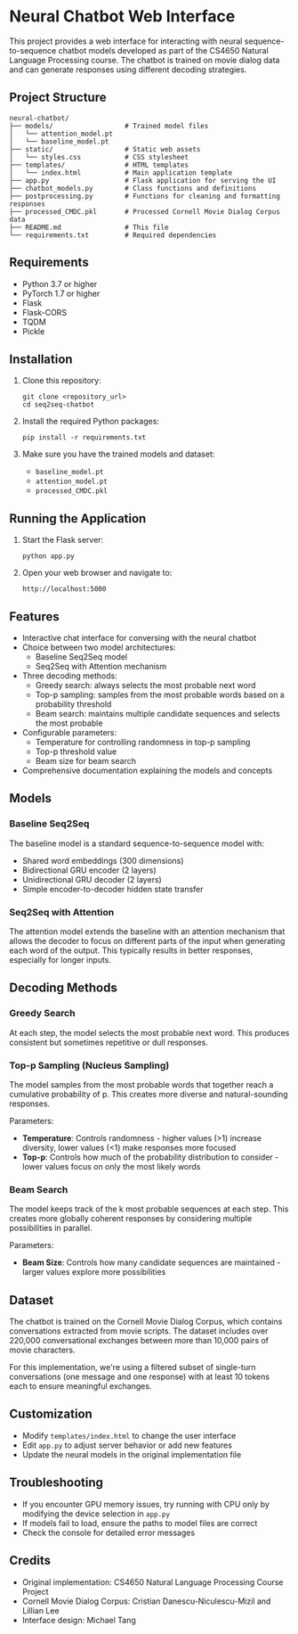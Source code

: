 # Neural Chatbot Web Interface

This project provides a web interface for interacting with neural sequence-to-sequence chatbot models developed as part of the CS4650 Natural Language Processing course. The chatbot is trained on movie dialog data and can generate responses using different decoding strategies.

## Project Structure

```
neural-chatbot/
├── models/                  # Trained model files
│   └── attention_model.pt   
│   └── baseline_model.pt    
├── static/                  # Static web assets
│   └── styles.css           # CSS stylesheet
├── templates/               # HTML templates
│   └── index.html           # Main application template
├── app.py                   # Flask application for serving the UI
├── chatbot_models.py        # Class functions and definitions
├── postprocessing.py        # Functions for cleaning and formatting responses
├── processed_CMDC.pkl       # Processed Cornell Movie Dialog Corpus data
├── README.md                # This file
└── requirements.txt         # Required dependencies
```

## Requirements

- Python 3.7 or higher
- PyTorch 1.7 or higher
- Flask
- Flask-CORS
- TQDM
- Pickle

## Installation

1. Clone this repository:
   ```
   git clone <repository_url>
   cd seq2seq-chatbot
   ```

2. Install the required Python packages:
   ```
   pip install -r requirements.txt
   ```

3. Make sure you have the trained models and dataset:
   - `baseline_model.pt`
   - `attention_model.pt`
   - `processed_CMDC.pkl`

## Running the Application

1. Start the Flask server:
   ```
   python app.py
   ```

2. Open your web browser and navigate to:
   ```
   http://localhost:5000
   ```

## Features

- Interactive chat interface for conversing with the neural chatbot
- Choice between two model architectures:
  - Baseline Seq2Seq model
  - Seq2Seq with Attention mechanism
- Three decoding methods:
  - Greedy search: always selects the most probable next word
  - Top-p sampling: samples from the most probable words based on a probability threshold
  - Beam search: maintains multiple candidate sequences and selects the most probable
- Configurable parameters:
  - Temperature for controlling randomness in top-p sampling
  - Top-p threshold value
  - Beam size for beam search
- Comprehensive documentation explaining the models and concepts

## Models

### Baseline Seq2Seq

The baseline model is a standard sequence-to-sequence model with:
- Shared word embeddings (300 dimensions)
- Bidirectional GRU encoder (2 layers)
- Unidirectional GRU decoder (2 layers)
- Simple encoder-to-decoder hidden state transfer

### Seq2Seq with Attention

The attention model extends the baseline with an attention mechanism that allows the decoder to focus on different parts of the input when generating each word of the output. This typically results in better responses, especially for longer inputs.

## Decoding Methods

### Greedy Search

At each step, the model selects the most probable next word. This produces consistent but sometimes repetitive or dull responses.

### Top-p Sampling (Nucleus Sampling)

The model samples from the most probable words that together reach a cumulative probability of p. This creates more diverse and natural-sounding responses.

Parameters:
- **Temperature**: Controls randomness - higher values (>1) increase diversity, lower values (<1) make responses more focused
- **Top-p**: Controls how much of the probability distribution to consider - lower values focus on only the most likely words

### Beam Search

The model keeps track of the k most probable sequences at each step. This creates more globally coherent responses by considering multiple possibilities in parallel.

Parameters:
- **Beam Size**: Controls how many candidate sequences are maintained - larger values explore more possibilities

## Dataset

The chatbot is trained on the Cornell Movie Dialog Corpus, which contains conversations extracted from movie scripts. The dataset includes over 220,000 conversational exchanges between more than 10,000 pairs of movie characters.

For this implementation, we're using a filtered subset of single-turn conversations (one message and one response) with at least 10 tokens each to ensure meaningful exchanges.

## Customization

- Modify `templates/index.html` to change the user interface
- Edit `app.py` to adjust server behavior or add new features
- Update the neural models in the original implementation file

## Troubleshooting

- If you encounter GPU memory issues, try running with CPU only by modifying the device selection in `app.py`
- If models fail to load, ensure the paths to model files are correct
- Check the console for detailed error messages

## Credits

- Original implementation: CS4650 Natural Language Processing Course Project
- Cornell Movie Dialog Corpus: Cristian Danescu-Niculescu-Mizil and Lillian Lee
- Interface design: Michael Tang
